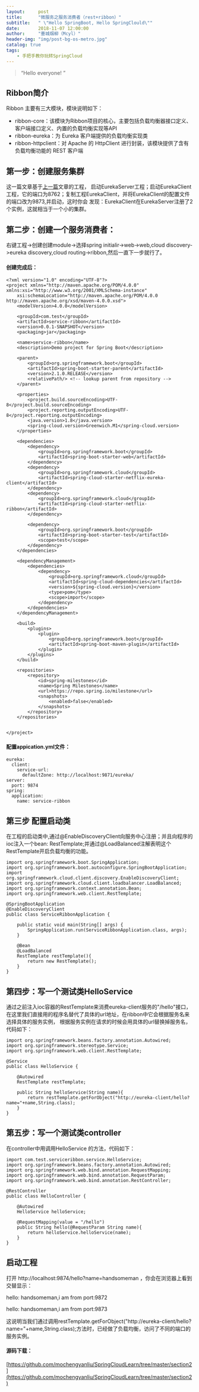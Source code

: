```yaml
---
layout:     post
title:      "微服务之服务消费者（rest+ribbon）"
subtitle:   " \"Hello SpringBoot, Hello SpringClould\""
date:       2018-11-07 12:00:00
author:     "墨城烟柳（Mcyl）"
header-img: "img/post-bg-os-metro.jpg"
catalog: true
tags:
    - 手把手教你玩转SpringCloud
---
```


> “Hello everyone! ”


## Ribbon简介

Ribbon 主要有三大模块，模块说明如下：

-  ribbon-core：该模块为Ribbon项目的核心，主要包括负载均衡器接口定义、客户端接口定义、内置的负载均衡实现等API
-  ribbon-eureka：为 Eureka 客户端提供的负载均衡实现类
-  ribbon-httpclient：对 Apache 的 HttpClient 进行封装，该模块提供了含有负载均衡功能的 REST 客户端


## 第一步：创建服务集群

这一篇文章基于[上一篇](https://mochengyanliu.github.io/2018/10/31/微服务之服务注册与发现-Eureka-2018/)文章的工程，
启动EurekaServer工程；启动EurekaClient工程，它的端口为8762；复制工程EurekaClient，并将EurekaClient的配置文件的端口改为9873,并启动，这时你会
发现：EurekaClient在EurekaServer注册了2个实例，这就相当于一个小的集群。


## 第二步：创建一个服务消费者： 

右键工程->创建创建module->选择spring initialir->web->web,cloud discovery->eureka discovery,cloud routing->ribbon,然后一直下一步就行了。

####  创建完成后：

	<?xml version="1.0" encoding="UTF-8"?>
	<project xmlns="http://maven.apache.org/POM/4.0.0" xmlns:xsi="http://www.w3.org/2001/XMLSchema-instance"
		xsi:schemaLocation="http://maven.apache.org/POM/4.0.0 http://maven.apache.org/xsd/maven-4.0.0.xsd">
		<modelVersion>4.0.0</modelVersion>

		<groupId>com.test</groupId>
		<artifactId>service-ribbon</artifactId>
		<version>0.0.1-SNAPSHOT</version>
		<packaging>jar</packaging>

		<name>service-ribbon</name>
		<description>Demo project for Spring Boot</description>

		<parent>
			<groupId>org.springframework.boot</groupId>
			<artifactId>spring-boot-starter-parent</artifactId>
			<version>2.1.0.RELEASE</version>
			<relativePath/> <!-- lookup parent from repository -->
		</parent>

		<properties>
			<project.build.sourceEncoding>UTF-8</project.build.sourceEncoding>
			<project.reporting.outputEncoding>UTF-8</project.reporting.outputEncoding>
			<java.version>1.8</java.version>
			<spring-cloud.version>Greenwich.M1</spring-cloud.version>
		</properties>

		<dependencies>
			<dependency>
				<groupId>org.springframework.boot</groupId>
				<artifactId>spring-boot-starter-web</artifactId>
			</dependency>
			<dependency>
				<groupId>org.springframework.cloud</groupId>
				<artifactId>spring-cloud-starter-netflix-eureka-client</artifactId>
			</dependency>
			<dependency>
				<groupId>org.springframework.cloud</groupId>
				<artifactId>spring-cloud-starter-netflix-ribbon</artifactId>
			</dependency>

			<dependency>
				<groupId>org.springframework.boot</groupId>
				<artifactId>spring-boot-starter-test</artifactId>
				<scope>test</scope>
			</dependency>
		</dependencies>

		<dependencyManagement>
			<dependencies>
				<dependency>
					<groupId>org.springframework.cloud</groupId>
					<artifactId>spring-cloud-dependencies</artifactId>
					<version>${spring-cloud.version}</version>
					<type>pom</type>
					<scope>import</scope>
				</dependency>
			</dependencies>
		</dependencyManagement>

		<build>
			<plugins>
				<plugin>
					<groupId>org.springframework.boot</groupId>
					<artifactId>spring-boot-maven-plugin</artifactId>
				</plugin>
			</plugins>
		</build>

		<repositories>
			<repository>
				<id>spring-milestones</id>
				<name>Spring Milestones</name>
				<url>https://repo.spring.io/milestone</url>
				<snapshots>
					<enabled>false</enabled>
				</snapshots>
			</repository>
		</repositories>


	</project>
	

#### 配置appication.yml文件：

	eureka:
	  client:
		service-url:
		  defaultZone: http://localhost:9871/eureka/
	server:
	  port: 9874
	spring:
	  application:
		name: service-ribbon


## 第三步 配置启动类

在工程的启动类中,通过@EnableDiscoveryClient向服务中心注册；并且向程序的ioc注入一个bean: RestTemplate;并通过@LoadBalanced注解表明这个RestTemplate开启负载均衡的功能。

	import org.springframework.boot.SpringApplication;
	import org.springframework.boot.autoconfigure.SpringBootApplication;
	import org.springframework.cloud.client.discovery.EnableDiscoveryClient;
	import org.springframework.cloud.client.loadbalancer.LoadBalanced;
	import org.springframework.context.annotation.Bean;
	import org.springframework.web.client.RestTemplate;

	@SpringBootApplication
	@EnableDiscoveryClient
	public class ServiceRibbonApplication {

		public static void main(String[] args) {
			SpringApplication.run(ServiceRibbonApplication.class, args);
		}

		@Bean
		@LoadBalanced
		RestTemplate restTemplate(){
			return new RestTemplate();
		}
	}


## 第四步：写一个测试类HelloService

通过之前注入ioc容器的RestTemplate来消费eureka-client服务的"/hello"接口，
在这里我们直接用的程序名替代了具体的url地址，在ribbon中它会根据服务名来选择具体的服务实例，
根据服务实例在请求的时候会用具体的url替换掉服务名，代码如下：

	import org.springframework.beans.factory.annotation.Autowired;
	import org.springframework.stereotype.Service;
	import org.springframework.web.client.RestTemplate;

	@Service
	public class HelloService {

		@Autowired
		RestTemplate restTemplate;

		public String helloService(String name){
			return restTemplate.getForObject("http://eureka-client/hello?name="+name,String.class);
		}
	}

## 第五步：写一个测试类controller

在controller中用调用HelloService 的方法，代码如下：

	import com.test.serviceribbon.service.HelloService;
	import org.springframework.beans.factory.annotation.Autowired;
	import org.springframework.web.bind.annotation.RequestMapping;
	import org.springframework.web.bind.annotation.RequestParam;
	import org.springframework.web.bind.annotation.RestController;

	@RestController
	public class HelloController {

		@Autowired
		HelloService helloService;

		@RequestMapping(value = "/hello")
		public String hello(@RequestParam String name){
			return helloService.helloService(name);
		}
	}

## 启动工程

打开 http://localhost:9874/hello?name=handsomeman ，你会在浏览器上看到交替显示：

hello: handsomeman,i am from port:9872

hello: handsomeman,i am from port:9873

这说明当我们通过调用restTemplate.getForObject("http://eureka-client/hello?name="+name,String.class);方法时，已经做了负载均衡，访问了不同的端口的服务实例。

####  源码下载：

[https://github.com/mochengyanliu/SpringCloudLearn/tree/master/section2](https://github.com/mochengyanliu/SpringCloudLearn/tree/master/section2)

